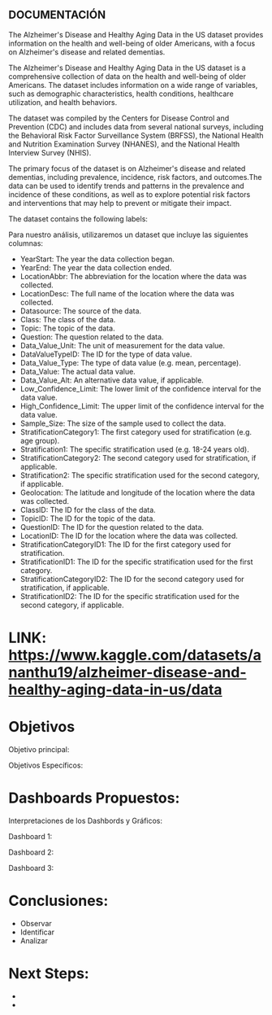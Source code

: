 ## DOCUMENTACIÓN

The Alzheimer's Disease and Healthy Aging Data in the US dataset provides information on the health and well-being of older Americans, with a focus on Alzheimer's disease and related dementias. 

The Alzheimer's Disease and Healthy Aging Data in the US dataset is a comprehensive collection of data on the health and well-being of older Americans. The dataset includes information on a wide range of variables, such as demographic characteristics, health conditions, healthcare utilization, and health behaviors.

The dataset was compiled by the Centers for Disease Control and Prevention (CDC) and includes data from several national surveys, including the Behavioral Risk Factor Surveillance System (BRFSS), the National Health and Nutrition Examination Survey (NHANES), and the National Health Interview Survey (NHIS).

The primary focus of the dataset is on Alzheimer's disease and related dementias, including prevalence, incidence, risk factors, and outcomes.The data can be used to identify trends and patterns in the prevalence and incidence of these conditions, as well as to explore potential risk factors and interventions that may help to prevent or mitigate their impact.


The dataset contains the following labels:

Para nuestro análisis, utilizaremos un dataset que incluye las siguientes columnas:

- YearStart: The year the data collection began.
- YearEnd: The year the data collection ended.
- LocationAbbr: The abbreviation for the location where the data was collected.
- LocationDesc: The full name of the location where the data was collected.
- Datasource: The source of the data.
- Class: The class of the data.
- Topic: The topic of the data.
- Question: The question related to the data.
- Data_Value_Unit: The unit of measurement for the data value.
- DataValueTypeID: The ID for the type of data value.
- Data_Value_Type: The type of data value (e.g. mean, percentage).
- Data_Value: The actual data value.
- Data_Value_Alt: An alternative data value, if applicable.
- Low_Confidence_Limit: The lower limit of the confidence interval for the data value.
- High_Confidence_Limit: The upper limit of the confidence interval for the data value.
- Sample_Size: The size of the sample used to collect the data.
- StratificationCategory1: The first category used for stratification (e.g. age group).
- Stratification1: The specific stratification used (e.g. 18-24 years old).
- StratificationCategory2: The second category used for stratification, if applicable.
- Stratification2: The specific stratification used for the second category, if applicable.
- Geolocation: The latitude and longitude of the location where the data was collected.
- ClassID: The ID for the class of the data.
- TopicID: The ID for the topic of the data.
- QuestionID: The ID for the question related to the data.
- LocationID: The ID for the location where the data was collected.
- StratificationCategoryID1: The ID for the first category used for stratification.
- StratificationID1: The ID for the specific stratification used for the first category.
- StratificationCategoryID2: The ID for the second category used for stratification, if applicable.
- StratificationID2: The ID for the specific stratification used for the second category, if applicable.

# LINK: https://www.kaggle.com/datasets/ananthu19/alzheimer-disease-and-healthy-aging-data-in-us/data

# Objetivos
Objetivo principal: 

Objetivos Específicos:

# Dashboards Propuestos:
Interpretaciones de los Dashbords y Gráficos:

Dashboard 1:


Dashboard 2:


Dashboard 3:


# Conclusiones:
- Observar 
- Identificar 
- Analizar


# Next Steps: 
- 
-
